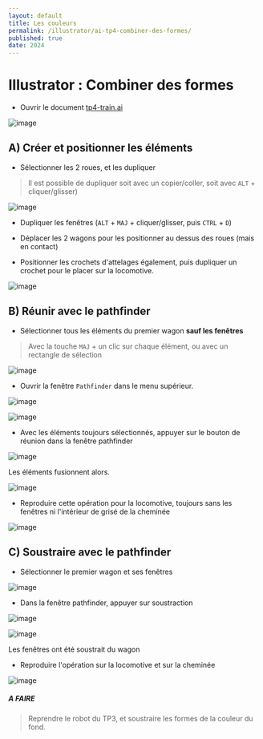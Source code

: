 ```yaml
---
layout: default
title: Les couleurs
permalink: /illustrator/ai-tp4-combiner-des-formes/
published: true
date: 2024
---
```


# Illustrator : Combiner des formes

- Ouvrir le document  [tp4-train.ai](tp4-train.ai)
  
![image](https://github.com/user-attachments/assets/b632b36b-82d0-4c7e-9549-c7b835556f06)

## A) Créer et positionner les éléments

- Sélectionner les 2 roues, et les dupliquer
  
> Il est possible de dupliquer soit avec un copier/coller, soit avec ```ALT``` + cliquer/glisser)

![image](https://github.com/user-attachments/assets/dca92fb3-5616-43f5-95c3-7709dedcd8b5)

- Dupliquer les fenêtres (```ALT``` + ```MAJ``` + cliquer/glisser, puis ```CTRL``` + ```D```)

- Déplacer les 2 wagons pour les positionner au dessus des roues (mais en contact)

- Positionner les crochets d'attelages également, puis dupliquer un crochet pour le placer sur la locomotive.

![image](https://github.com/user-attachments/assets/e7fe93fd-07b6-48e7-8b5b-523bfd94b6fd)

## B) Réunir avec le pathfinder

- Sélectionner tous les éléments du premier wagon **sauf les fenêtres**

> Avec la touche ```MAJ``` + un clic sur chaque élément, ou avec un rectangle de sélection

![image](https://github.com/user-attachments/assets/9448d6e9-b757-4e6c-a74d-8a7387aed047)

- Ouvrir la fenêtre ```Pathfinder``` dans le menu supérieur.

![image](https://github.com/user-attachments/assets/1e5dd238-0f1f-44b2-aed6-100b1ad761d1)

![image](https://github.com/user-attachments/assets/05fa2a66-d8a5-44d7-9921-6b07cb216c31)

- Avec les éléments toujours sélectionnés, appuyer sur le bouton de réunion dans la fenêtre pathfinder

![image](https://github.com/user-attachments/assets/950ef0c8-3929-4f9a-af98-c60607129c28)

Les éléments fusionnent alors.

![image](https://github.com/user-attachments/assets/9a78c19c-d8c7-4787-bc59-8305f8993c5f)

- Reproduire cette opération pour la locomotive, toujours sans les fenêtres ni l'intérieur de grisé de la cheminée

![image](https://github.com/user-attachments/assets/d35b91df-d336-49ba-9d90-88cf6bbfa7ec)

## C) Soustraire avec le pathfinder

- Sélectionner le premier wagon et ses fenêtres

![image](https://github.com/user-attachments/assets/393fe240-73b3-4329-9f1e-a0b2fd20d512)

- Dans la fenêtre pathfinder, appuyer sur soustraction

![image](https://github.com/user-attachments/assets/f9d54297-d9fb-4f81-8cc6-df1cc5a4f11c)

![image](https://github.com/user-attachments/assets/dc3143f2-3a27-4977-b447-0ee530e65d56)

Les fenêtres ont été soustrait du wagon

- Reproduire l'opération sur la locomotive et sur la cheminée

![image](https://github.com/user-attachments/assets/cb22cbcb-36f8-43a6-9ca4-abfe0fac6cfd)

##### A FAIRE
> Reprendre le robot du TP3, et soustraire les formes de la couleur du fond.
